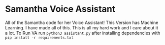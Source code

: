 # Samantha Voice Assistant

All of the Samantha code for her Voice Assistant! This Version has Machine Learning. I have made all of this. This is all my hard work and I care about it a lot. To Run VA run ```python3 assistant.py``` after installing dependencies with ```pip install -r requirements.txt```
